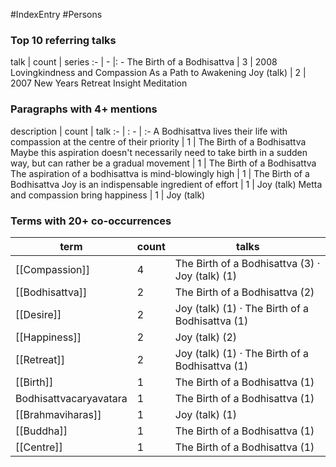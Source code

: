 #IndexEntry #Persons

### Top 10 referring talks
talk | count | series
:- | - |: -
<a data-href="The Birth of a Bodhisattva" class="internal-link">The Birth of a Bodhisattva</a> | 3 | <a data-href="2008 Lovingkindness and Compassion As a Path to Awakening" class="internal-link">2008 Lovingkindness and Compassion As a Path to Awakening</a>
<a data-href="Joy (talk)" class="internal-link">Joy (talk)</a> | 2 | <a data-href="2007 New Years Retreat Insight Meditation" class="internal-link">2007 New Years Retreat Insight Meditation</a>

### Paragraphs with 4+ mentions
description | count | talk
:- | : - | :-
<a aria-label-position="top" aria-label="The Birth of a Bodhisattva > A Bodhisattva lives their life with compassion at the centre of their priority" data-href="The Birth of a Bodhisattva#A Bodhisattva lives their life with compassion at the centre of their priority" class="internal-link">A Bodhisattva lives their life with compassion at the centre of their priority</a> | 1 | <a data-href="The Birth of a Bodhisattva" class="internal-link">The Birth of a Bodhisattva</a>
<a aria-label-position="top" aria-label="The Birth of a Bodhisattva > Maybe this aspiration doesnt necessarily need to take birth in a sudden way but can rather be a gradual movement" data-href="The Birth of a Bodhisattva#Maybe this aspiration doesn't necessarily need to take birth in a sudden way but can rather be a gradual movement" class="internal-link">Maybe this aspiration doesn&#x27;t necessarily need to take birth in a sudden way, but can rather be a gradual movement</a> | 1 | <a data-href="The Birth of a Bodhisattva" class="internal-link">The Birth of a Bodhisattva</a>
<a aria-label-position="top" aria-label="The Birth of a Bodhisattva > The aspiration of a bodhisattva is mind-blowingly high" data-href="The Birth of a Bodhisattva#The aspiration of a bodhisattva is mind-blowingly high" class="internal-link">The aspiration of a bodhisattva is mind-blowingly high</a> | 1 | <a data-href="The Birth of a Bodhisattva" class="internal-link">The Birth of a Bodhisattva</a>
<a aria-label-position="top" aria-label="Joy (talk) > Joy is an indispensable ingredient of effort" data-href="Joy (talk)#Joy is an indispensable ingredient of effort" class="internal-link">Joy is an indispensable ingredient of effort</a> | 1 | <a data-href="Joy (talk)" class="internal-link">Joy (talk)</a>
<a aria-label-position="top" aria-label="Joy (talk) > Metta and compassion bring happiness" data-href="Joy (talk)#Metta and compassion bring happiness" class="internal-link">Metta and compassion bring happiness</a> | 1 | <a data-href="Joy (talk)" class="internal-link">Joy (talk)</a>

### Terms with 20+ co-occurrences
term | count | talks
-|-|-
[[Compassion]] | 4 | <span class="counts"><a data-href="The Birth of a Bodhisattva" class="internal-link">The Birth of a Bodhisattva</a> (3) · <a data-href="Joy (talk)" class="internal-link">Joy (talk)</a> (1)</span> 
[[Bodhisattva]] | 2 | <span class="counts"><a data-href="The Birth of a Bodhisattva" class="internal-link">The Birth of a Bodhisattva</a> (2)</span> 
[[Desire]] | 2 | <span class="counts"><a data-href="Joy (talk)" class="internal-link">Joy (talk)</a> (1) · <a data-href="The Birth of a Bodhisattva" class="internal-link">The Birth of a Bodhisattva</a> (1)</span> 
[[Happiness]] | 2 | <span class="counts"><a data-href="Joy (talk)" class="internal-link">Joy (talk)</a> (2)</span> 
[[Retreat]] | 2 | <span class="counts"><a data-href="Joy (talk)" class="internal-link">Joy (talk)</a> (1) · <a data-href="The Birth of a Bodhisattva" class="internal-link">The Birth of a Bodhisattva</a> (1)</span> 
[[Birth]] | 1 | <span class="counts"><a data-href="The Birth of a Bodhisattva" class="internal-link">The Birth of a Bodhisattva</a> (1)</span> 
<a data-href="Bodhisattvacaryavatara" class="internal-link">Bodhisattvacaryavatara</a> | 1 | <span class="counts"><a data-href="The Birth of a Bodhisattva" class="internal-link">The Birth of a Bodhisattva</a> (1)</span> 
[[Brahmaviharas]] | 1 | <span class="counts"><a data-href="Joy (talk)" class="internal-link">Joy (talk)</a> (1)</span> 
[[Buddha]] | 1 | <span class="counts"><a data-href="The Birth of a Bodhisattva" class="internal-link">The Birth of a Bodhisattva</a> (1)</span> 
[[Centre]] | 1 | <span class="counts"><a data-href="The Birth of a Bodhisattva" class="internal-link">The Birth of a Bodhisattva</a> (1)</span> 

